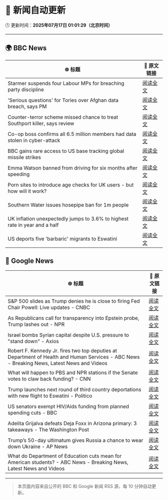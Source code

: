 # 🧠 新闻自动更新

🕒 更新时间：**2025年07月17日 01:01:29（北京时间）**

---

## 🌍 BBC News

| 🌐 标题 | 🔗 原文链接 |
|--------|-------------|
| Starmer suspends four Labour MPs for breaching party discipline | [阅读全文](https://www.bbc.com/news/articles/c5y7zqdwzqyo) |
| 'Serious questions' for Tories over Afghan data breach, says PM | [阅读全文](https://www.bbc.com/news/articles/c98w2e9leywo) |
| Counter-terror scheme missed chance to treat Southport killer, says review | [阅读全文](https://www.bbc.com/news/articles/c74zy014x84o) |
| Co-op boss confirms all 6.5 million members had data stolen in cyber-attack | [阅读全文](https://www.bbc.com/news/articles/cql0ple066po) |
| BBC gains rare access to US base tracking global missile strikes | [阅读全文](https://www.bbc.com/news/articles/cy8k2nd7e9no) |
| Emma Watson banned from driving for six months after speeding | [阅读全文](https://www.bbc.com/news/articles/cly10x7pjplo) |
| Porn sites to introduce age checks for UK users - but how will it work? | [阅读全文](https://www.bbc.com/news/articles/ceq7ye3q2zwo) |
| Southern Water issues hosepipe ban for 1m people | [阅读全文](https://www.bbc.com/news/articles/ckglpvzygvzo) |
| UK inflation unexpectedly jumps to 3.6% to highest rate in year and a half | [阅读全文](https://www.bbc.com/news/articles/c3en2enpy7po) |
| US deports five 'barbaric' migrants to Eswatini | [阅读全文](https://www.bbc.com/news/articles/clyze8mvzdgo) |

## 📰 Google News

| 🌐 标题 | 🔗 原文链接 |
|--------|-------------|
| S&P 500 slides as Trump denies he is close to firing Fed Chair Powell: Live updates - CNBC | [阅读全文](https://news.google.com/rss/articles/CBMidkFVX3lxTFB3SEhTdUNtSjlqVi1tRXBFakRMYm45R21WWXhfRWtQcEtEbEZjU21uWFhQWWFXVUJ1eVhTbUhwUmZDY1kzY2RBT2Q3Rm1TLWlhR2IzNVlSTVU1RERRYm53Q3hPbWZHSkQxdk90QkNQcXdpeWtpTnfSAXtBVV95cUxOaVBBWkhVbWEzdkdNazZRblZTdGZBQTNXSnhBR1h5RFdZWENKMGJjWndwT000VHMyZjRITFhtb3NnUWxJZzFTQ0lGVEZQbmh5ak9Ea0dOeHJsbFUyQXlhQ2NKdVhIWWZKU0hJRHdUcW43QzFmZlJIdEZhVnM?oc=5) |
| As Republicans call for transparency into Epstein probe, Trump lashes out - NPR | [阅读全文](https://news.google.com/rss/articles/CBMib0FVX3lxTE5yUkJOTnBmMjUxZWgzT2M2ZDVEZjl6RDJYU1FqS1RYdnE3NVBqeEtNeDBvR01jMjgzLUxyWkRUYXVaZFVlejZTUUFpcGxCT3FDQkE0NENnUlYwSEVwWkxoUlJ2RnoxSXVVV3RmQTdHcw?oc=5) |
| Israel bombs Syrian capital despite U.S. pressure to "stand down" - Axios | [阅读全文](https://news.google.com/rss/articles/CBMic0FVX3lxTE4ySXlIYUs5eW05OXBpRTRtaGVUVE5rSld2eDl4YXZuQU5aWXk5QVZQYlNEQWhxT1B1SlZYY2hMQzlCRWhYR2MxbjNDQTlrOGw2UXdfcGhwSV9PbEtYUVNBSnJTTm5nZ0JmSEN4THRHNjdHZEE?oc=5) |
| Robert F. Kennedy Jr. fires two top deputies at Department of Health and Human Services - ABC News - Breaking News, Latest News and Videos | [阅读全文](https://news.google.com/rss/articles/CBMiqAFBVV95cUxQUjNXN1dWTE8wWTV1X1R3OGpXcWFQYnV3clpFSlVFNThQNTViZlEwWTJuTGY1Y01obS1PUGEyWUhUV1BvMWJXN2s4bDFEQkxMNnV2SUZDcGVsNFlPbklZNzZJaVJKVXgxUjZYcDlGRE8yVmlaVHY5R3BPVjVDNW56VHk3aVM1WGJnNWFBMWZlTU00MDV5NkVGX2I0U3IxWkFjTTBvRXpERG7SAa4BQVVfeXFMT1dBMEVJRjRYVzZXSWI2dUhPUmt3bjctZl9OMGtBX0N1SmR6SlVrcUtaLWFDeDQ1VmljU0tzTFpjWXJTbW9tZHlhejR3b1NJem9jRHRwTU91MXFVV1M3U2cwZERISzluUlVjM3VhRENsa2ljU2VzdTJpNG5zWGQ4eTROTVdEZjJoUEpNcEZ3Q0dTU2VIUlNLMEUza3ZHcHJ0ZE43bnlBNl80aWdWYW9R?oc=5) |
| What will happen to PBS and NPR stations if the Senate votes to claw back funding? - CNN | [阅读全文](https://news.google.com/rss/articles/CBMijwFBVV95cUxNZGN1V2VCYzZXZVNoYXQ3aHZTd2UtT2s0RFZvTXJVaWhUYmEzRzlWam1lLUZ1elNhT1VjblJTd2JSWVgycmJoZEp3TlNKbGF0Wjg3Q2tkeFcwRUFTZllsUEwzTTl2R1NKTGpQM0RYN0FDNUt5Yk0zamptUzcxVURELXhlR0k0RDVuOTB0eVowc9IBlAFBVV95cUxPREoxV1EzTzdQZlVuSWpKa0xhV21QM1RRMkMzaWNnamFmSVQ2RUdVaG1xa3FYdXVuaEtVUUo5NTNhdFV4bXJLZU5LMFFmeGZEZTZIZzlWRWRXMXpLYmxoeHpUUzBIeWlXTkdlYjhvV1BCa0V3THF4U1VWU0RnNDJ4Z1lRSzFlTC1EVk5QaTM4SHZMeFlT?oc=5) |
| Trump launches next round of third country deportations with new flight to Eswatini - Politico | [阅读全文](https://news.google.com/rss/articles/CBMilgFBVV95cUxQTDhneXVqeUdIOFAyZ1FtUl9LT0lBdWhJZ250YlVxdEg4TzJDcUp3eGZnXzBPVzdsUkdoQTZWREhZRHNYQm1TQTl1WVVPektVSVpGWXhOMS15cm81MTlkMmtZUVhVYWlWcDR6QkZRRHFHbTFRTF9OcVlGcElMTGk3bUJOR09iUFFsN1FuQnhYei1LWllJUlE?oc=5) |
| US senators exempt HIV/Aids funding from planned spending cuts - BBC | [阅读全文](https://news.google.com/rss/articles/CBMiWkFVX3lxTFBqTEdNaGpCcTZXcHFsYTdVTVBjQ2pfOHdVS2ZNQ2RyNjM4djBRM196a1ZsWmo5cEFpamdWbkVKZllZUEZPN1I5TWhIai12b0tyNVhoaHZLdnVmQdIBX0FVX3lxTFBXV045cFN6MEM2WlFfcVpOWm9kbVRfUlFBOXcySmRNTTNuQ0Q4N1BKTERLdHFLSkVENXJkWmUzRXRSbVo1ZGtDcFdWMUJ1ODhZTWNBdkZKNGJ6aE9YeDZ3?oc=5) |
| Adelita Grijalva defeats Deja Foxx in Arizona primary: 3 takeaways - The Washington Post | [阅读全文](https://news.google.com/rss/articles/CBMilgFBVV95cUxPXzJnaHo4eGE3eGRUUFdxMmpabHlpQTFfcGFoWVlhWXVrQVVsdzU2YTJyWEtGSHkxTXRmTWFQTi1MM3Vjdy1QLURRZnhxOFRTNVQ2dXJ3azM2dUY0WjcybHVhS2hfMnhCMS1rTkZfR2pYdWszYV9WUjhyWmdCWDYzdnBRNEVRNnFoRWk4aXVQalBwQWJmYUE?oc=5) |
| Trump’s 50-day ultimatum gives Russia a chance to wear down Ukraine - AP News | [阅读全文](https://news.google.com/rss/articles/CBMiogFBVV95cUxQWTFDdDdtNVhPbkwwcFIwR2xwanhPaWo0dmswaFB5a0xZekdKclFJMnFOZG96YXoxU3Blczd2ZXJlRkx4TjYwNFl3TFRBMmJDNy0wVWY0SHZMbmpuVndvai1QZC1qTFl1ek5fQUZla3YxUGJJRDBWdzZpaktIUXdQOEg1dFczMjZqRTJEelFaUVYzLWZmSWdiNG12TXBQeHRqTFE?oc=5) |
| What do Department of Education cuts mean for American students? - ABC News - Breaking News, Latest News and Videos | [阅读全文](https://news.google.com/rss/articles/CBMimgFBVV95cUxNN1IyWV9FOHVyUEl0bkpxUEczU3pGdDhCVVBzNl9wMTl3NlFPZzFiV09YZG1lTjVxNUY5Z21VV0JsQnN4b0RjN3Rwa2x6TmFSOC1NT0ZKT1pKN3hyQkNKcHZ6MjlCRWxmMFVMMEJLdHhFMXFGU0MzamVDUkZwWDI4MHllLVdkaFJBLXJFcVZVazVnaWtWaWgwWUhB0gGfAUFVX3lxTE9VSVlSbGpwRk9PemRSUnhhTmFhcjJDajY2RkhKRkhwWE92aFppOUVXU1hqN3VBMzJzSjgyMDVXNl9LVWlRQUR2d3Bta0pfMUVIQld1cGhYMlgwZUExbjBvLTcwX3MtdGxHUFlLSk9SSW95eGNnUFB0YTJxczNpRGhzb0hkYjEwUEgzZ2tZUU9EWk1IVDZCUHNmZHFwWVlIcw?oc=5) |

---
> 本页面内容来自公开的 BBC 和 Google 新闻 RSS 源，每 10 分钟自动更新。